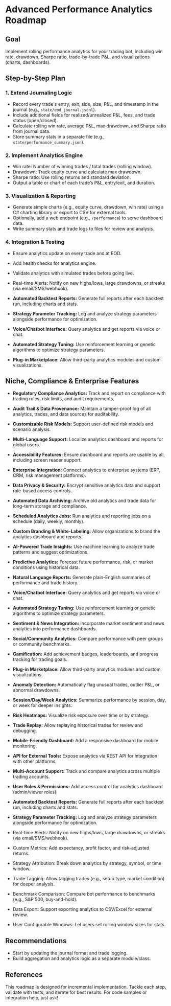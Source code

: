 # Advanced Performance Analytics Roadmap

## Goal
Implement rolling performance analytics for your trading bot, including win rate, drawdown, Sharpe ratio, trade-by-trade P&L, and visualizations (charts, dashboards).

## Step-by-Step Plan

### 1. Extend Journaling Logic
  - Record every trade's entry, exit, side, size, P&L, and timestamp in the journal (e.g., `state/eod_journal.jsonl`).
  - Include additional fields for realized/unrealized P&L, fees, and trade status (open/closed).
  - Calculate rolling win rate, average P&L, max drawdown, and Sharpe ratio from journal data.
  - Store summary stats in a separate file (e.g., `state/performance_summary.json`).

### 2. Implement Analytics Engine
  - Win rate: Number of winning trades / total trades (rolling window).
  - Drawdown: Track equity curve and calculate max drawdown.
  - Sharpe ratio: Use rolling returns and standard deviation.
  - Output a table or chart of each trade’s P&L, entry/exit, and duration.

### 3. Visualization & Reporting
  - Generate simple charts (e.g., equity curve, drawdown, win rate) using a C# charting library or export to CSV for external tools.
  - Optionally, add a web endpoint (e.g., `/performance`) to serve dashboard data.
  - Write summary stats and trade logs to files for review and analysis.

### 4. Integration & Testing
  - Ensure analytics update on every trade and at EOD.
  - Add health checks for analytics engine.
  - Validate analytics with simulated trades before going live.

- Real-time Alerts: Notify on new highs/lows, large drawdowns, or streaks (via email/SMS/webhook).
- **Automated Backtest Reports:** Generate full reports after each backtest run, including charts and stats.
- **Strategy Parameter Tracking:** Log and analyze strategy parameters alongside performance for optimization.
- **Voice/Chatbot Interface:** Query analytics and get reports via voice or chat.
- **Automated Strategy Tuning:** Use reinforcement learning or genetic algorithms to optimize strategy parameters.
- **Plug-in Marketplace:** Allow third-party analytics modules and custom visualizations.
## Niche, Compliance & Enterprise Features
- **Regulatory Compliance Analytics:** Track and report on compliance with trading rules, risk limits, and audit requirements.
- **Audit Trail & Data Provenance:** Maintain a tamper-proof log of all analytics, trades, and data sources for auditability.
- **Customizable Risk Models:** Support user-defined risk models and scenario analysis.
- **Multi-Language Support:** Localize analytics dashboard and reports for global users.
- **Accessibility Features:** Ensure dashboard and reports are usable by all, including screen reader support.
- **Enterprise Integration:** Connect analytics to enterprise systems (ERP, CRM, risk management platforms).
- **Data Privacy & Security:** Encrypt sensitive analytics data and support role-based access controls.
- **Automated Data Archiving:** Archive old analytics and trade data for long-term storage and compliance.
- **Scheduled Analytics Jobs:** Run analytics and reporting jobs on a schedule (daily, weekly, monthly).
- **Custom Branding & White-Labeling:** Allow organizations to brand the analytics dashboard and reports.
- **AI-Powered Trade Insights:** Use machine learning to analyze trade patterns and suggest optimizations.
- **Predictive Analytics:** Forecast future performance, risk, or market conditions using historical data.
- **Natural Language Reports:** Generate plain-English summaries of performance and trade history.
- **Voice/Chatbot Interface:** Query analytics and get reports via voice or chat.
- **Automated Strategy Tuning:** Use reinforcement learning or genetic algorithms to optimize strategy parameters.
- **Sentiment & News Integration:** Incorporate market sentiment and news analytics into performance dashboards.
- **Social/Community Analytics:** Compare performance with peer groups or community benchmarks.
- **Gamification:** Add achievement badges, leaderboards, and progress tracking for trading goals.
- **Plug-in Marketplace:** Allow third-party analytics modules and custom visualizations.
- **Anomaly Detection:** Automatically flag unusual trades, outlier P&L, or abnormal drawdowns.
- **Session/Day/Week Analytics:** Summarize performance by session, day, or week for deeper insights.
- **Risk Heatmaps:** Visualize risk exposure over time or by strategy.
- **Trade Replay:** Allow replaying historical trades for review and debugging.
- **Mobile-Friendly Dashboard:** Add a responsive dashboard for mobile monitoring.
- **API for External Tools:** Expose analytics via REST API for integration with other platforms.
- **Multi-Account Support:** Track and compare analytics across multiple trading accounts.
- **User Roles & Permissions:** Add access control for analytics dashboard (admin/viewer roles).
- **Automated Backtest Reports:** Generate full reports after each backtest run, including charts and stats.
- **Strategy Parameter Tracking:** Log and analyze strategy parameters alongside performance for optimization.

- Real-time Alerts: Notify on new highs/lows, large drawdowns, or streaks (via email/SMS/webhook).
- Custom Metrics: Add expectancy, profit factor, and risk-adjusted returns.
- Strategy Attribution: Break down analytics by strategy, symbol, or time window.
- Trade Tagging: Allow tagging trades (e.g., setup type, market condition) for deeper analysis.
- Benchmark Comparison: Compare bot performance to benchmarks (e.g., S&P 500, buy-and-hold).
- Data Export: Support exporting analytics to CSV/Excel for external review.
- User Configurable Windows: Let users set rolling window sizes for stats.

## Recommendations
- Start by updating the journal format and trade logging.
- Build aggregation and analytics logic as a separate module/class.

## References

This roadmap is designed for incremental implementation. Tackle each step, validate with tests, and iterate for best results. For code samples or integration help, just ask!
